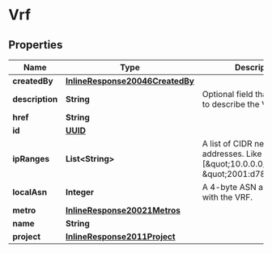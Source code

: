 
# Vrf

## Properties
Name | Type | Description | Notes
------------ | ------------- | ------------- | -------------
**createdBy** | [**InlineResponse20046CreatedBy**](InlineResponse20046CreatedBy.md) |  |  [optional]
**description** | **String** | Optional field that can be set to describe the VRF |  [optional]
**href** | **String** |  |  [optional]
**id** | [**UUID**](UUID.md) |  |  [optional]
**ipRanges** | **List&lt;String&gt;** | A list of CIDR network addresses. Like [\&quot;10.0.0.0/16\&quot;, \&quot;2001:d78::/56\&quot;]. |  [optional]
**localAsn** | **Integer** | A 4-byte ASN associated with the VRF. |  [optional]
**metro** | [**InlineResponse20021Metros**](InlineResponse20021Metros.md) |  |  [optional]
**name** | **String** |  |  [optional]
**project** | [**InlineResponse2011Project**](InlineResponse2011Project.md) |  |  [optional]



